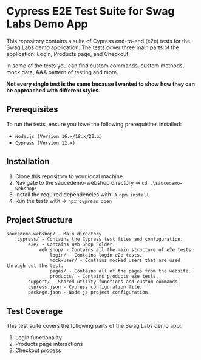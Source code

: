 # Cypress E2E Test Suite for Swag Labs Demo App
This repository contains a suite of Cypress end-to-end (e2e) tests for the Swag Labs demo application. The tests cover three main parts of the application: Login, Products page, and Checkout. 

In some of the tests you can find custom commands, custom methods, mock data, AAA pattern of testing and more. 

**Not every single test is the same because I wanted to show how they can be approached with different styles.**

## Prerequisites
To run the tests, ensure you have the following prerequisites installed:

- `Node.js (Version 16.x/18.x/20.x)`
- `Cypress (Version 12.x)`

## Installation
1. Clone this repository to your local machine
2. Navigate to the saucedemo-webshop directory -> `cd .\saucedemo-webshop\`
3. Install the required dependencies with -> `npm install`
4. Run the tests with -> `npx cypress open`

## Project Structure
    saucedemo-webshop/ - Main directory
        cypress/ - Contains the Cypress test files and configuration.
            e2e/ - Contains Web Shop Folder.
                web shop/ - Contains all the main structure of e2e tests.
                    login/ - Contains login e2e tests.
                    mock-user/ - Contains mocked users that are used through out the test.
                    pages/ - Contains all of the pages from the website.
                    products/ - Contains products e2e tests.
            support/ - Shared utility functions and custom commands.
            cypress.json - Cypress configuration file.
            package.json - Node.js project configuration.

## Test Coverage
This test suite covers the following parts of the Swag Labs demo app:
1. Login functionality
2. Products page interactions
3. Checkout process



